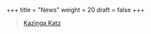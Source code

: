 +++
title = "News"
weight = 20
draft = false
+++

<div id="fb-root" ></div>
<script>(function(d, s, id) {
  var js, fjs = d.getElementsByTagName(s)[0];
  if (d.getElementById(id)) return;
  js = d.createElement(s); js.id = id;
  js.src = 'https://connect.facebook.net/en_US/sdk.js#xfbml=1&version=v2.12&appId=650694078349179&autoLogAppEvents=1';
  fjs.parentNode.insertBefore(js, fjs);
}(document, 'script', 'facebook-jssdk'));</script>
<div class="fb-page" data-href="https://www.facebook.com/kazingakatz/" data-tabs="timeline" data-width="500" data-small-header="true" data-adapt-container-width="true" data-hide-cover="false" data-show-facepile="false"><blockquote cite="https://www.facebook.com/kazingakatz/" class="fb-xfbml-parse-ignore"><a href="https://www.facebook.com/kazingakatz/">Kazinga Katz</a></blockquote></div>